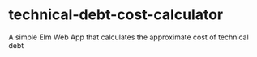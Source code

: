 # technical-debt-cost-calculator
A simple Elm Web App that calculates the approximate cost of technical debt
